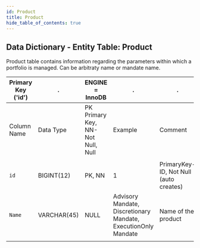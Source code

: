 ```yaml
---
id: Product
title: Product
hide_table_of_contents: true
---
```


## Data Dictionary - Entity Table: Product

Product table contains information regarding the parameters within which a portfolio is managed. Can be arbitraty name or mandate name.

| Primary Key ('id')|.|ENGINE = InnoDB|.|.|
|---|---|---|---|---|
|Column Name|Data Type|PK Primary Key, NN-Not Null, Null|Example|Comment|
||
|`id`|BIGINT(12)|PK, NN|1|PrimaryKey-ID, Not Null (auto creates)|
|`Name`|VARCHAR(45)|NULL|Advisory Mandate, Discretionary Mandate, ExecutionOnly Mandate|Name of the product|
||